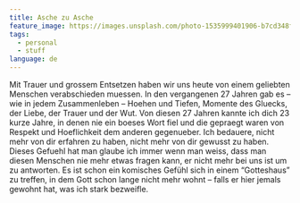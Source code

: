 ```yaml
---
title: Asche zu Asche
feature_image: https://images.unsplash.com/photo-1535999401906-b7cd348f4e21?ixlib=rb-0.3.5&q=80&fm=jpg&crop=entropy&cs=tinysrgb&w=1080&fit=max&ixid=eyJhcHBfaWQiOjExNzczfQ&s=472f6116d1dd4fbd8d6f5428b7e82644
tags: 
  - personal
  - stuff
language: de
---
```


Mit Trauer und grossem Entsetzen haben wir uns heute von einem geliebten Menschen verabschieden muessen. In den vergangenen 27 Jahren gab es – wie in jedem Zusammenleben – Hoehen und Tiefen, Momente des Gluecks, der Liebe, der Trauer und der Wut. Von diesen 27 Jahren kannte ich dich 23 kurze Jahre, in denen nie ein boeses Wort fiel und die gepraegt waren von Respekt und Hoeflichkeit dem anderen gegenueber. Ich bedauere, nicht mehr von dir erfahren zu haben, nicht mehr von dir gewusst zu haben. Dieses Gefuehl hat man glaube ich immer wenn man weiss, dass man diesen Menschen nie mehr etwas fragen kann, er nicht mehr bei uns ist um zu antworten. Es ist schon ein komisches Gefühl sich in einem “Gotteshaus” zu treffen, in dem Gott schon lange nicht mehr wohnt – falls er hier jemals gewohnt hat, was ich stark bezweifle.
